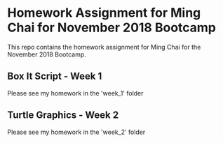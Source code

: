# Homework Assignment for Ming Chai for November 2018 Bootcamp

This repo contains the homework assignment for Ming Chai for the November 2018 Bootcamp.

## Box It Script - Week 1
Please see my homework in the 'week_1' folder

## Turtle Graphics - Week 2
Please see my homework in the 'week_2' folder
